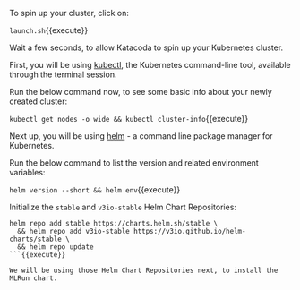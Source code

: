 To spin up your cluster, click on:

`launch.sh`{{execute}}

Wait a few seconds, to allow Katacoda to spin up your Kubernetes cluster.

First, you will be using [kubectl](https://kubernetes.io/docs/reference/kubectl/overview/), the Kubernetes
 command-line tool, available through the terminal session.

Run the below command now, to see some basic info about your newly created cluster:

`kubectl get nodes -o wide && kubectl cluster-info`{{execute}}

Next up, you will be using [helm](https://helm.sh/docs/) - a command line package manager for Kubernetes.

Run the below command to list the version and related environment variables:

`helm version --short && helm env`{{execute}}

Initialize the `stable` and `v3io-stable` Helm Chart Repositories:

```shell
helm repo add stable https://charts.helm.sh/stable \
  && helm repo add v3io-stable https://v3io.github.io/helm-charts/stable \
  && helm repo update
```{{execute}}

We will be using those Helm Chart Repositories next, to install the MLRun chart.
